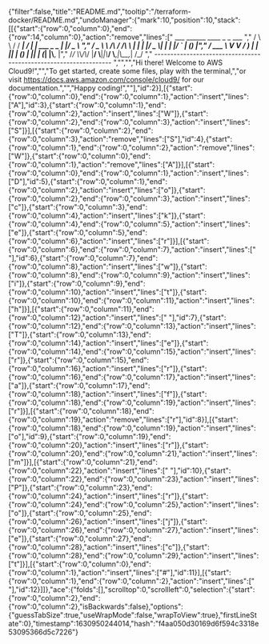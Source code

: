 {"filter":false,"title":"README.md","tooltip":"/terraform-docker/README.md","undoManager":{"mark":10,"position":10,"stack":[[{"start":{"row":0,"column":0},"end":{"row":14,"column":0},"action":"remove","lines":["         ___        ______     ____ _                 _  ___  ","        / \\ \\      / / ___|   / ___| | ___  _   _  __| |/ _ \\ ","       / _ \\ \\ /\\ / /\\___ \\  | |   | |/ _ \\| | | |/ _` | (_) |","      / ___ \\ V  V /  ___) | | |___| | (_) | |_| | (_| |\\__, |","     /_/   \\_\\_/\\_/  |____/   \\____|_|\\___/ \\__,_|\\__,_|  /_/ "," ----------------------------------------------------------------- ","","","Hi there! Welcome to AWS Cloud9!","","To get started, create some files, play with the terminal,","or visit https://docs.aws.amazon.com/console/cloud9/ for our documentation.","","Happy coding!",""],"id":2}],[{"start":{"row":0,"column":0},"end":{"row":0,"column":1},"action":"insert","lines":["A"],"id":3},{"start":{"row":0,"column":1},"end":{"row":0,"column":2},"action":"insert","lines":["W"]},{"start":{"row":0,"column":2},"end":{"row":0,"column":3},"action":"insert","lines":["S"]}],[{"start":{"row":0,"column":2},"end":{"row":0,"column":3},"action":"remove","lines":["S"],"id":4},{"start":{"row":0,"column":1},"end":{"row":0,"column":2},"action":"remove","lines":["W"]},{"start":{"row":0,"column":0},"end":{"row":0,"column":1},"action":"remove","lines":["A"]}],[{"start":{"row":0,"column":0},"end":{"row":0,"column":1},"action":"insert","lines":["D"],"id":5},{"start":{"row":0,"column":1},"end":{"row":0,"column":2},"action":"insert","lines":["o"]},{"start":{"row":0,"column":2},"end":{"row":0,"column":3},"action":"insert","lines":["c"]},{"start":{"row":0,"column":3},"end":{"row":0,"column":4},"action":"insert","lines":["k"]},{"start":{"row":0,"column":4},"end":{"row":0,"column":5},"action":"insert","lines":["e"]},{"start":{"row":0,"column":5},"end":{"row":0,"column":6},"action":"insert","lines":["r"]}],[{"start":{"row":0,"column":6},"end":{"row":0,"column":7},"action":"insert","lines":[" "],"id":6},{"start":{"row":0,"column":7},"end":{"row":0,"column":8},"action":"insert","lines":["w"]},{"start":{"row":0,"column":8},"end":{"row":0,"column":9},"action":"insert","lines":["i"]},{"start":{"row":0,"column":9},"end":{"row":0,"column":10},"action":"insert","lines":["t"]},{"start":{"row":0,"column":10},"end":{"row":0,"column":11},"action":"insert","lines":["h"]}],[{"start":{"row":0,"column":11},"end":{"row":0,"column":12},"action":"insert","lines":[" "],"id":7},{"start":{"row":0,"column":12},"end":{"row":0,"column":13},"action":"insert","lines":["T"]},{"start":{"row":0,"column":13},"end":{"row":0,"column":14},"action":"insert","lines":["e"]},{"start":{"row":0,"column":14},"end":{"row":0,"column":15},"action":"insert","lines":["r"]},{"start":{"row":0,"column":15},"end":{"row":0,"column":16},"action":"insert","lines":["r"]},{"start":{"row":0,"column":16},"end":{"row":0,"column":17},"action":"insert","lines":["a"]},{"start":{"row":0,"column":17},"end":{"row":0,"column":18},"action":"insert","lines":["f"]},{"start":{"row":0,"column":18},"end":{"row":0,"column":19},"action":"insert","lines":["r"]}],[{"start":{"row":0,"column":18},"end":{"row":0,"column":19},"action":"remove","lines":["r"],"id":8}],[{"start":{"row":0,"column":18},"end":{"row":0,"column":19},"action":"insert","lines":["o"],"id":9},{"start":{"row":0,"column":19},"end":{"row":0,"column":20},"action":"insert","lines":["r"]},{"start":{"row":0,"column":20},"end":{"row":0,"column":21},"action":"insert","lines":["m"]}],[{"start":{"row":0,"column":21},"end":{"row":0,"column":22},"action":"insert","lines":[" "],"id":10},{"start":{"row":0,"column":22},"end":{"row":0,"column":23},"action":"insert","lines":["P"]},{"start":{"row":0,"column":23},"end":{"row":0,"column":24},"action":"insert","lines":["r"]},{"start":{"row":0,"column":24},"end":{"row":0,"column":25},"action":"insert","lines":["o"]},{"start":{"row":0,"column":25},"end":{"row":0,"column":26},"action":"insert","lines":["j"]},{"start":{"row":0,"column":26},"end":{"row":0,"column":27},"action":"insert","lines":["e"]},{"start":{"row":0,"column":27},"end":{"row":0,"column":28},"action":"insert","lines":["c"]},{"start":{"row":0,"column":28},"end":{"row":0,"column":29},"action":"insert","lines":["t"]}],[{"start":{"row":0,"column":0},"end":{"row":0,"column":1},"action":"insert","lines":["#"],"id":11}],[{"start":{"row":0,"column":1},"end":{"row":0,"column":2},"action":"insert","lines":[" "],"id":12}]]},"ace":{"folds":[],"scrolltop":0,"scrollleft":0,"selection":{"start":{"row":0,"column":2},"end":{"row":0,"column":2},"isBackwards":false},"options":{"guessTabSize":true,"useWrapMode":false,"wrapToView":true},"firstLineState":0},"timestamp":1630950244014,"hash":"f4aa050d30169d6f594c3318e53095366d5c7226"}